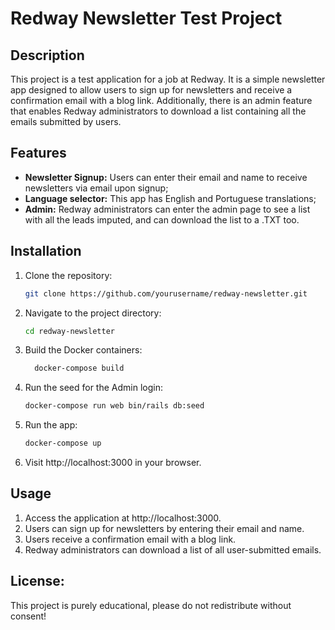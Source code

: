 # Redway Newsletter Test Project

## Description

This project is a test application for a job at Redway. It is a simple newsletter app designed to allow users to sign up for newsletters and receive a confirmation email with a blog link. Additionally, there is an admin feature that enables Redway administrators to download a list containing all the emails submitted by users.

## Features

- **Newsletter Signup:** Users can enter their email and name to receive newsletters via email upon signup;
- **Language selector:** This app has English and Portuguese translations;
- **Admin:** Redway administrators can enter the admin page to see a list with all the leads imputed, and can download the list to a .TXT too.

## Installation

1. Clone the repository:
   ```bash
   git clone https://github.com/yourusername/redway-newsletter.git
2. Navigate to the project directory:
    ```bash
    cd redway-newsletter
3. Build the Docker containers:
    ```bash
      docker-compose build
4. Run the seed for the Admin login:
     ```bash
     docker-compose run web bin/rails db:seed
5. Run the app:
     ```bash
     docker-compose up
6. Visit http://localhost:3000 in your browser.

## Usage

1. Access the application at http://localhost:3000.
2. Users can sign up for newsletters by entering their email and name.
3. Users receive a confirmation email with a blog link.
4. Redway administrators can download a list of all user-submitted emails.

## License:

This project is purely educational, please do not redistribute without consent!

